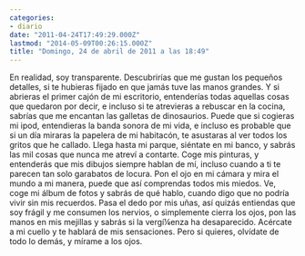 ```yaml
---
categories:
- diario
date: "2011-04-24T17:49:29.000Z"
lastmod: "2014-05-09T00:26:15.000Z"
title: "Domingo, 24 de abril de 2011 a las 18:49"
---
```


En realidad, soy transparente. Descubrirí­as que me gustan los pequeños detalles, si te hubieras fijado en que jamás tuve las manos grandes. Y si abrieras el primer cajón de mi escritorio, entenderí­as todas aquellas cosas que quedaron por decir, e incluso si te atrevieras a rebuscar en la cocina, sabrí­as que me encantan las galletas de dinosaurios. Puede que si cogieras mi ipod, entendieras la banda sonora de mi vida, e incluso es probable que si un dí­a miraras la papelera de mi habitacón, te asustaras al ver todos los gritos que he callado. Llega hasta mi parque, siéntate en mi banco, y sabrás las mil cosas que nunca me atreví­ a contarte. Coge mis pinturas, y entenderás que mis dibujos siempre hablan de mí­, incluso cuando a ti te parecen tan solo garabatos de locura. Pon el ojo en mi cámara y mira el mundo a mi manera, puede que así­ comprendas todos mis miedos. Ve, coge mi álbum de fotos y sabrás de qué hablo, cuando digo que no podrí­a vivir sin mis recuerdos. Pasa el dedo por mis uñas, así­ quizás entiendas que soy frágil y me consumen los nervios, o simplemente cierra los ojos, pon las manos en mis mejillas y sabrás si la vergí¼enza ha desaparecido. Acércate a mi cuello y te hablará de mis sensaciones. Pero si quieres, olví­date de todo lo demás, y mí­rame a los ojos.